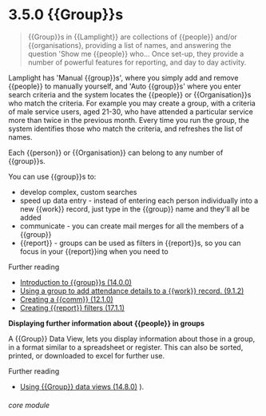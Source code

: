 # 3.5.0    {{Group}}s

> {{Group}}s in {{Lamplight}} are collections of {{people}} and/or {{organisations}, providing a list of names, and answering the question 'Show me {{people}} who... Once set-up, they provide a number of powerful features for reporting, and day to day activity.

Lamplight has 'Manual {{group}}s', where you simply add and remove {{people}} to manually yourself, and 'Auto {{group}}s' where you enter search criteria and the system locates the {{people}} or {{Organisation}}s who match the criteria.  For example you may create a group, with a criteria of male service users, aged 21-30, who have attended a particular service more than twice in the previous month.  Every time you run the group, the system identifies those who match the criteria, and refreshes the list of names.

Each {{person}} or {{Organisation}} can belong to any number of {{group}}s.

You can use {{group}}s to:

  * develop complex, custom searches
  * speed up data entry - instead of entering each person individually into a new {{work}} record, just type in the {{group}} name and they'll all be added
  * communicate - you can create mail merges for all the members of a {{group}}
  * {{report}} - groups can be used as filters in {{report}}s, so you can focus in your {{report}}ing when you need to
  
  Further reading
   * [Introduction to {{group}}s (14.0.0)](/help/index/v/{{version}}/p/14.0.0)
   * [Using a group to add attendance details to a {{work}} record. (9.1.2)](/help/index/v/{{version}}/p/9.1.2)
   * [Creating a {{comm}} (12.1.0)](/help/index/v/{{version}}/p/12.1.0)
   * [Creating {{report}} filters (17.1.1)](/help/index/v/{{version}}/p/17.1.1)
 
 
  **Displaying further information about {{people}} in groups**
  
  A {{Group}} Data View, lets you display information about those in a group, in a format similar to a spreadsheet or register.  This can also be sorted, printed, or downloaded to excel for further use.
  
 Further reading
* [Using {{Group}} data views (14.8.0)](/help/index/v/{{version}}/p/14.8.0) ).

###### core module

